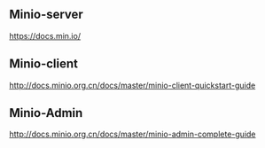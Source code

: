 
## Minio-server
https://docs.min.io/

## Minio-client
http://docs.minio.org.cn/docs/master/minio-client-quickstart-guide

## Minio-Admin
http://docs.minio.org.cn/docs/master/minio-admin-complete-guide
